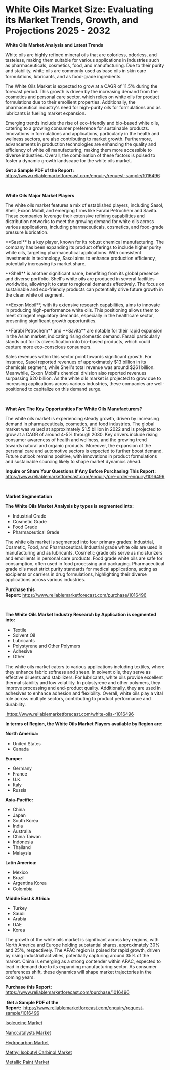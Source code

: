 <p><h1>White Oils Market Size: Evaluating its Market Trends, Growth, and Projections 2025 - 2032</h1></p><p><strong>White Oils Market Analysis and Latest Trends</strong></p>
<p><p>White oils are highly refined mineral oils that are colorless, odorless, and tasteless, making them suitable for various applications in industries such as pharmaceuticals, cosmetics, food, and manufacturing. Due to their purity and stability, white oils are commonly used as base oils in skin care formulations, lubricants, and as food-grade ingredients.</p><p>The White Oils Market is expected to grow at a CAGR of 11.5% during the forecast period. This growth is driven by the increasing demand from the cosmetics and personal care sector, which relies on white oils for product formulations due to their emollient properties. Additionally, the pharmaceutical industry's need for high-purity oils for formulations and as lubricants is fueling market expansion.</p><p>Emerging trends include the rise of eco-friendly and bio-based white oils, catering to a growing consumer preference for sustainable products. Innovations in formulations and applications, particularly in the health and wellness sectors, are also contributing to market growth. Furthermore, advancements in production technologies are enhancing the quality and efficiency of white oil manufacturing, making them more accessible to diverse industries. Overall, the combination of these factors is poised to foster a dynamic growth landscape for the white oils market.</p></p>
<p><strong>Get a Sample PDF of the Report:&nbsp;</strong> <a href="https://www.reliablemarketforecast.com/enquiry/request-sample/1016496?utm_campaign=1097&utm_medium=2&utm_source=Github&utm_content=ia&utm_term=31032025&utm_id=white-oils">https://www.reliablemarketforecast.com/enquiry/request-sample/1016496</a></p>
<p>&nbsp;</p>
<p><strong>White Oils Major Market Players</strong></p>
<p><p>The white oils market features a mix of established players, including Sasol, Shell, Exxon Mobil, and emerging firms like Farabi Petrochem and Savita. These companies leverage their extensive refining capabilities and distribution networks to meet the growing demand for white oils across various applications, including pharmaceuticals, cosmetics, and food-grade pressure lubrication.</p><p>**Sasol** is a key player, known for its robust chemical manufacturing. The company has been expanding its product offerings to include higher purity white oils, targeting pharmaceutical applications. With consistent investments in technology, Sasol aims to enhance production efficiency, potentially increasing its market share.</p><p>**Shell** is another significant name, benefiting from its global presence and diverse portfolio. Shell's white oils are produced in several facilities worldwide, allowing it to cater to regional demands effectively. The focus on sustainable and eco-friendly products can potentially drive future growth in the clean white oil segment.</p><p>**Exxon Mobil**, with its extensive research capabilities, aims to innovate in producing high-performance white oils. This positioning allows them to meet stringent regulatory demands, especially in the healthcare sector, presenting significant growth opportunities.</p><p>**Farabi Petrochem** and **Savita** are notable for their rapid expansion in the Asian market, indicating rising domestic demand. Farabi particularly stands out for its diversification into bio-based products, which could capture more eco-conscious consumers.</p><p>Sales revenues within this sector point towards significant growth. For instance, Sasol reported revenues of approximately $13 billion in its chemicals segment, while Shell's total revenue was around $261 billion. Meanwhile, Exxon Mobil's chemical division also reported revenues surpassing $20 billion. As the white oils market is projected to grow due to increasing applications across various industries, these companies are well-positioned to capitalize on this demand surge.</p></p>
<p>&nbsp;</p>
<p><strong>What Are The Key Opportunities For White Oils Manufacturers?</strong></p>
<p><p>The white oils market is experiencing steady growth, driven by increasing demand in pharmaceuticals, cosmetics, and food industries. The global market was valued at approximately $1.5 billion in 2022 and is projected to grow at a CAGR of around 4-5% through 2030. Key drivers include rising consumer awareness of health and wellness, and the growing trend towards natural and organic products. Moreover, the expansion of the personal care and automotive sectors is expected to further boost demand. Future outlook remains positive, with innovations in product formulations and sustainable sourcing likely to shape market dynamics ahead.</p></p>
<p><strong>Inquire or Share Your Questions If Any Before Purchasing This Report:</strong> <a href="https://www.reliablemarketforecast.com/enquiry/pre-order-enquiry/1016496?utm_campaign=1097&utm_medium=2&utm_source=Github&utm_content=ia&utm_term=31032025&utm_id=white-oils">https://www.reliablemarketforecast.com/enquiry/pre-order-enquiry/1016496</a></p>
<p>&nbsp;</p>
<p><strong>Market Segmentation</strong></p>
<p><strong>The White Oils Market Analysis by types is segmented into:</strong></p>
<p><ul><li>Industrial Grade</li><li>Cosmetic Grade</li><li>Food Grade</li><li>Pharmaceutical Grade</li></ul></p>
<p><p>The white oils market is segmented into four primary grades: Industrial, Cosmetic, Food, and Pharmaceutical. Industrial grade white oils are used in manufacturing and as lubricants. Cosmetic grade oils serve as moisturizers and emollients in personal care products. Food grade white oils are safe for consumption, often used in food processing and packaging. Pharmaceutical grade oils meet strict purity standards for medical applications, acting as excipients or carriers in drug formulations, highlighting their diverse applications across various industries.</p></p>
<p><strong>Purchase this Report:&nbsp;</strong><a href="https://www.reliablemarketforecast.com/purchase/1016496?utm_campaign=1097&utm_medium=2&utm_source=Github&utm_content=ia&utm_term=31032025&utm_id=white-oils">https://www.reliablemarketforecast.com/purchase/1016496</a></p>
<p>&nbsp;</p>
<p><strong>The White Oils Market Industry Research by Application is segmented into:</strong></p>
<p><ul><li>Textile</li><li>Solvent Oil</li><li>Lubricants</li><li>Polystyrene and Other Polymers</li><li>Adhesive</li><li>Other</li></ul></p>
<p><p>The white oils market caters to various applications including textiles, where they enhance fabric softness and sheen. In solvent oils, they serve as effective diluents and stabilizers. For lubricants, white oils provide excellent thermal stability and low volatility. In polystyrene and other polymers, they improve processing and end-product quality. Additionally, they are used in adhesives to enhance adhesion and flexibility. Overall, white oils play a vital role across multiple sectors, contributing to product performance and durability.</p></p>
<p><a href="https://www.reliablemarketforecast.com/white-oils-r1016496?utm_campaign=1097&utm_medium=2&utm_source=Github&utm_content=ia&utm_term=31032025&utm_id=white-oils">&nbsp;https://www.reliablemarketforecast.com/white-oils-r1016496</a></p>
<p><strong>In terms of Region, the White Oils Market Players available by Region are:</strong></p>
<p>
    <p> <strong> North America: </strong>
        <ul>
            <li>United States</li>
            <li>Canada</li>
        </ul>
        </p> 
    <p> <strong> Europe: </strong>
        <ul>
            <li>Germany</li>
            <li>France</li>
            <li>U.K.</li>
            <li>Italy</li>
            <li>Russia</li>
        </ul>
        </p> 
    <p> <strong> Asia-Pacific: </strong>
        <ul>
            <li>China</li>
            <li>Japan</li>
            <li>South Korea</li>
            <li>India</li>
            <li>Australia</li>
            <li>China Taiwan</li>
            <li>Indonesia</li>
            <li>Thailand</li>
            <li>Malaysia</li>
        </ul>
        </p> 
    <p> <strong> Latin America: </strong>
        <ul>
            <li>Mexico</li>
            <li>Brazil</li>
            <li>Argentina Korea</li>
            <li>Colombia</li>
        </ul>
        </p> 
    <p> <strong> Middle East & Africa: </strong>
        <ul>
            <li>Turkey</li>
            <li>Saudi</li>
            <li>Arabia</li>
            <li>UAE</li>
            <li>Korea</li>
        </ul>
    </p>
    </p>
<p><p>The growth of the white oils market is significant across key regions, with North America and Europe holding substantial shares, approximately 30% and 25%, respectively. The APAC region is poised for rapid growth, driven by rising industrial activities, potentially capturing around 35% of the market. China is emerging as a strong contender within APAC, expected to lead in demand due to its expanding manufacturing sector. As consumer preferences shift, these dynamics will shape market trajectories in the coming years.</p></p>
<p><strong>Purchase this Report: </strong><a href="https://www.reliablemarketforecast.com/purchase/1016496?utm_campaign=1097&utm_medium=2&utm_source=Github&utm_content=ia&utm_term=31032025&utm_id=white-oils">https://www.reliablemarketforecast.com/purchase/1016496</a></p>
<p>&nbsp;<strong>Get a Sample PDF of the Report:&nbsp;&nbsp;</strong><a href="https://www.reliablemarketforecast.com/enquiry/request-sample/1016496?utm_campaign=1097&utm_medium=2&utm_source=Github&utm_content=ia&utm_term=31032025&utm_id=white-oils">https://www.reliablemarketforecast.com/enquiry/request-sample/1016496</a></p>
<p><strong></strong></p>
<p><p><a href="https://github.com/hedbomkrahe/Market-Research-Report-List-1/blob/main/isoleucine-market.md?utm_campaign=1097&utm_medium=2&utm_source=Github&utm_content=ia&utm_term=31032025&utm_id=white-oils">Isoleucine Market</a></p><p><a href="https://github.com/ritooesiaba/Market-Research-Report-List-1/blob/main/nanocatalysts-market.md?utm_campaign=1097&utm_medium=2&utm_source=Github&utm_content=ia&utm_term=31032025&utm_id=white-oils">Nanocatalysts Market</a></p><p><a href="https://github.com/lateshab69/Market-Research-Report-List-1/blob/main/hydrocarbon-market.md?utm_campaign=1097&utm_medium=2&utm_source=Github&utm_content=ia&utm_term=31032025&utm_id=white-oils">Hydrocarbon Market</a></p><p><a href="https://github.com/elvutedipela/Market-Research-Report-List-1/blob/main/methyl-isobutyl-carbinol-market.md?utm_campaign=1097&utm_medium=2&utm_source=Github&utm_content=ia&utm_term=31032025&utm_id=white-oils">Methyl Isobutyl Carbinol Market</a></p><p><a href="https://github.com/nkbaroga/Market-Research-Report-List-1/blob/main/metallic-paint-market.md?utm_campaign=1097&utm_medium=2&utm_source=Github&utm_content=ia&utm_term=31032025&utm_id=white-oils">Metallic Paint Market</a></p></p>